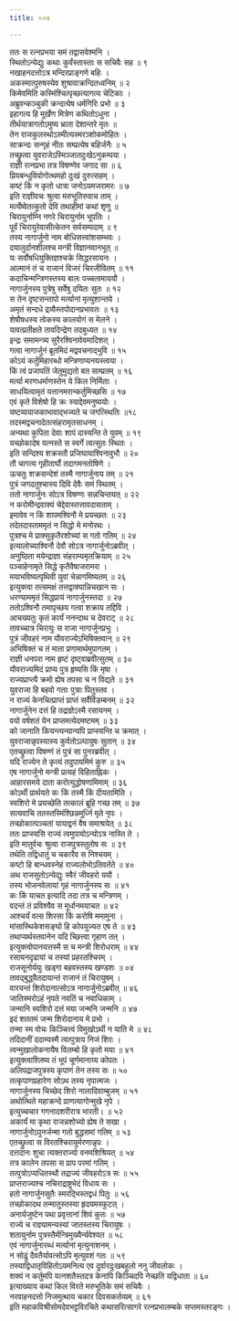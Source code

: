 ```yaml
---
title: ००७

---
```

ततः स रत्नप्रभया समं तद्वासवेश्मनि ।  
स्थितोऽन्येद्युः कथाः कुर्वंस्तास्ताः स सचिवैः सह ॥ ९  
नखाहनदत्तोऽत्र मन्दिरप्राङ्गणे बहिः ।  
अकस्मात्पुरुषस्येव शुश्रावाक्रन्दितध्वनिम् ॥ २  
किमेवमिति कस्मिंश्चित्पृच्छत्यागत्य चेटिकाः ।  
अब्रुवन्कञ्चुकी क्रन्दत्येष धर्मगिरिः प्रभो ॥ ३  
इहागत्य हि मूर्खेण मित्रेण कथितोऽधुना ।  
तीर्थयात्रागतोऽमुष्य भ्राता देशान्तरे मृतः ॥  
तेन राजकुलस्थोऽस्मीत्यस्मरञ्शोकमोहितः ।  
साक्रन्दः सन्गृहं नीतः सम्प्रत्येष बहिर्जनैः ॥ ५  
तच्छ्रुत्वा युवराजेऽस्मिञ्जातदुःखेऽनुकम्पया ।  
राज्ञी रत्नप्रभा तत्र विषण्णेव जगाद सा ॥ ६  
प्रियबन्धुवियोगोत्थमहो दुःखं दुरुत्सहम् ।  
कष्टं किं न कृतो धात्रा जनोऽयमजरामरः ॥ ७  
इति राज्ञीवचः श्रुत्वा मरुभूतिरुवाच ताम् ।  
मर्त्येष्वेतत्कुतो देवि तथाहीमां कथां शृणु ॥  
चिरायुर्नाम्नि नगरे चिरायुर्नाम भूपतिः ।  
पूर्वं चिरायुरेवासीत्केतन सर्वसम्पदाम् ॥ ९  
तस्य नागार्जुनो नाम बोधिसत्त्वांशसम्भवः ।  
दयालुर्दानशीलश्च मन्त्री विज्ञानवानभूत् ॥  
यः सर्वौषधियुक्तिज्ञश्चक्रे सिद्धरसायनः ।  
आत्मानं तं च राजानं विजरं चिरजीवितम् ॥ ११  
कदाचिन्मन्त्रिणस्तस्य बालः पच्चत्वमाययौ ।  
नागार्जुनस्य पुत्रेषु सर्वेषु दयितः सुतः ॥ १२  
स तेन दृष्टसन्तापो मर्त्यानां मृत्युशान्तये ।  
अमृतं सन्दधे द्रव्यैस्तपोदानप्रभावतः ॥ १३  
शेषौषधस्य त्वेकस्य कालयोगं स मेलने ।  
यावत्प्रतीक्षते तावदिन्द्रेण तदबुध्यत ॥ १४  
इन्द्रः समामन्त्र्य सुरैरश्विनावेवमादिशत् ।  
गत्वा नागार्जुनं ब्रूतमिदं मद्ववचनाद्भुवि ॥ १५  
कोऽयं कर्तुमिहारब्धो मन्त्रिणाप्यनयस्त्वया ।  
किं त्वं प्रजापतिं जेतुमुद्यतो बत साम्प्रतम् ॥ १६  
मर्त्या मरणधर्माणस्तेन ये किल निर्मिताः ।  
साधयित्वामृतं यत्तानमरान्कर्तुमिच्छसि ॥ १७  
एवं कृते विशेषो हि क्रः स्याद्देवमनुष्ययोः ।  
यष्टव्ययाजकाभावाद्भज्यते च जगत्स्थितिः ॥१८  
तदस्मद्वचनादेतत्संहरामृतसाधनम् ।  
अन्यथा कुपिता देवाः शापं दास्यन्ति ते युवम् ॥ १९  
यच्छोकादेष यत्नस्ते स स्वर्गे त्वत्सुतः स्थितः ।  
इति सन्दिश्य शक्रस्तौ प्रजिघायाश्विनावुभौ ॥ २०  
तौ चागत्य गृहीतार्घौ तदागमनतोषिणे ।  
ऊचतुः शक्रसन्देशं तस्मै नागार्जुनाय तम् ॥ २१  
पुत्रं जगदतुश्चास्य दिवि देवैः समं स्थितम् ।  
ततो नागार्जुनः सोऽत्र विषण्णः सन्नचिन्तयत् ॥ २२  
न करोमीन्द्रवाक्यं चेद्देवास्तत्तावदासताम् ।  
इमावेव न किं शापमश्विनौ मे प्रयच्छतः ॥ २३  
तदेतदास्ताममृतं न सिद्धो मे मनोरथः ।  
पुत्रश्च मे प्राक्सुकृतैरशोच्यां स गतो गतिम् ॥ २४  
इत्यालोच्याश्विनौ देवौ सोऽत्र नागार्जुनोऽब्रवीत् ।  
अनुष्ठिता मयेन्द्राज्ञा संहराम्यमृतक्रियाम् ॥ २५  
पञ्चाहेनामृते सिद्धे कृतैवैषाजरामरा ।  
मयाभविष्यत्पृथिवी युवां चेन्नागमिष्यतम् ॥ २६  
इत्युक्त्वा तत्समक्षं तत्तद्वाक्यान्निचखान सः ।  
धरण्याममृतं सिद्धप्रायं नागार्जुनस्तदा ॥ २७  
ततोऽश्विनौ तमापृच्छय गत्वा शक्राय तद्दिवि ।  
आचख्यतुः कृतं कार्यं ननन्दाथ च देवराट् ॥ २८  
तावच्चात्र चिरायुः स राजा नागार्जुनप्रभुः ।  
पुत्रं जीवहरं नाम यौवराज्येऽभिषिक्तवान् ॥ २९  
अभिषिक्तं च तं माता प्रणामार्थमुपागतम् ।  
राज्ञी धनपरा नाम हृष्टं दृष्ट्वाब्रवीत्सुतम् ॥ ३०  
यौवराज्यमिदं प्राप्य पुत्र हृष्यसि किं मृषा ।  
राज्यप्राप्त्यै क्रमो ह्येष तपसा च न विद्यते ॥ ३१  
युवराजा हि बहवो गताः पुत्राः पितुस्तव ।  
न राज्यं केनचित्प्राप्तं प्राप्तं सर्वैर्विडम्बनम् ॥ ३२  
नागार्जुनेन दत्तं हि तद्राज्ञेऽस्मै रसायनम् ।  
वयो वर्षशतं येन प्राप्तमत्येदमष्टमम् ॥ ३३  
को जानाति कियन्त्यन्यान्यपि प्राप्स्यन्ति च क्रमात् ।  
युवराजान्नृपस्यास्य कुर्वतोऽल्पायुषः सुतान् ॥ ३४  
एतच्छ्रुत्वा विषण्णं तं पुत्रं सा पुनरब्रवीत् ।  
यदि राज्येन ते कृत्यं तदुपायमिमं कुरु ॥ ३५  
एष नागार्जुनो मन्त्री प्रत्यहं विहिताह्निकः ।  
आहारसमये दाता करोत्युद्धोषणामिमाम् ॥ ३६  
कोऽर्थी प्रार्थयते कः किं तस्मै किं दीयतामिति ।  
स्वशिरो मे प्रयच्छेति तत्कालं ब्रूहि गच्छ तम् ॥ ३७  
सत्यवाचि ततस्तस्मिंश्छिन्नमूर्ध्नि मृते नृपः ।  
तच्छोकात्पञ्चतां यायाद्वनं वैष समाश्रयेत् ॥ ३८  
ततः प्राप्स्यसि राज्यं त्वमुपायोऽन्योऽत्र नास्ति ते ।  
इति मातुर्वचः श्रुत्वा राजपुत्रस्तुतोष सः ॥ ३९  
तथेति तद्विधातुं च चकारैव स निश्चयम् ।  
कष्टो हि बान्धवस्नेहं राज्यलोभोऽतिवर्तते ॥ ४०  
अथ राजसुतोऽन्येद्युः स्वैरं जीवहरो ययौ ।  
तस्य भोजनवेलायां गृहं नागार्जुनस्य सः ॥ ४१  
कः किं याचत इत्यादि तदा तत्र च मन्त्रिणम् ।  
वदन्तं तं प्रविश्यैव स मूर्धानमयाचत ॥ ४२  
आश्चर्यं वत्स शिरसा किं करोषि ममामुना ।  
मांसास्थिकेशसङ्घो हि कोपयुज्यत एष ते ॥ ४३  
तथाप्यर्थस्तवानेन यदि च्छित्त्वा गृहाण तत् ।  
इत्युक्त्वोपानयत्तस्मै स च मन्त्री शिरोधराम् ॥ ४४  
रसायनदृढायां च तस्यां प्रहरतश्चिरम् ।  
राजसूनोर्ययुः खड्गा बहवस्तस्य खण्डशः ॥ ०४  
तावद्बुद्ध्वैतदायान्तं राजानं तं चिरायुषम् ।  
वारयन्तं शिरोदानात्सोऽत्र नागार्जुनोऽब्रवीत् ॥ ४६  
जातिस्मरोऽहं नृपते नवतिं च नवाधिकाम् ।  
जन्मानि स्वशिरो दत्तं मया जन्मनि जन्मनि ॥ ४७  
इदं शततमं जन्म शिरोदानाय मे प्रभो ।  
तन्मा स्म वोचः किञ्चित्त्वं विमुखोऽर्थी न याति मे ॥ ४८  
तदिदानीं ददाम्यस्मै त्वत्पुत्राय निजं शिरः ।  
त्वन्मुखालोकनायैष विलम्बो हि कृतो मया ॥ ४१  
इत्युक्त्वाश्लिष्य तं भूपं चूर्णमानाय्य कोपतः ।  
अलिपद्राजपुत्रस्य कृपाणं तेन तस्य सः ॥ ५०  
तत्कृपाणप्रहारेण सोऽथ तस्य नृपात्मजः ।  
नागार्जुनस्य चिच्छेद शिरो नालादिवाम्बुजम् ॥ ५१  
अथोत्थिते महाक्रन्दे प्राणत्यागोन्मुखे नृपे ।  
इत्युच्चचार गगनादशरीरात्र भारती। ॥ ५२  
अकार्यं मा कृथा राजन्नशोच्यो ह्येष ते सखा ।  
नागार्जुनोऽपुनर्जन्मा गतो बुद्धसमां गतिम् ॥ ५३  
एतच्छ्रुत्वा स विरतश्चिरायुर्मरणान्नृपः ।  
दत्तदानः शुचा त्यक्तराज्यो वनमशिश्रियत् ॥ ५४  
तत्र कालेन तपसा स प्राप परमां गतिम् ।  
तत्पुत्रोऽप्यधितस्थौ तद्राज्यं जीवहरोऽत्र सः ॥ ५५  
प्राप्तराज्यश्च नचिराद्राष्ट्रभेदं विधाय सः ।  
हतो नागार्जुनसुतैः स्मरद्भिस्तद्वधं पितुः ॥ ५६  
तच्छोकादथ तन्मातुस्तस्या हृदयमस्फुटत् ।  
अनार्यजुष्टेन पथा प्रवृत्तानां शिवं कुतः ॥ ५७  
राज्ये च राज्ञ्यामन्यस्यां जातस्तस्य चिरायुषः ।  
शतायुर्नाम पुत्रस्तैर्मन्त्रिमुख्यैर्न्यवेश्यत ॥ ५८  
एवं नागार्जुनारब्धं मर्त्यानां मृत्युनाशनम् ।  
न सोढुं दैवतैर्यावत्सोऽपि मृत्युवशं गतः ॥ ५९  
तस्याद्विधातृविहितोऽयमनित्य एव दुर्वारदुःखबहुलो ननु जीवलोकः ।  
शक्यं न कर्तुमपि यत्नशतैस्तदत्र केनापि किञ्चिदपि नेच्छति यद्विधाता ॥ ६०  
इत्याख्याय कथां किल विरते मरुभूतिके समं सचिवैः ।  
नरवाहनदत्तो निजमुत्थाय चकार दिवसकर्तव्यम् ॥ ६१  
इति महाकविश्रीसोमदेवभट्टविरचिते कथासरित्सागरे रत्नप्रभालम्बके सप्तमस्तरङ्गः ।